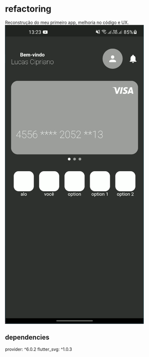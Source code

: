 # refactoring

Reconstrução do meu primeiro app, melhoria no código e UX.
![](lastUpdate.gif)

## dependencies

provider: ^6.0.2
flutter_svg: ^1.0.3
